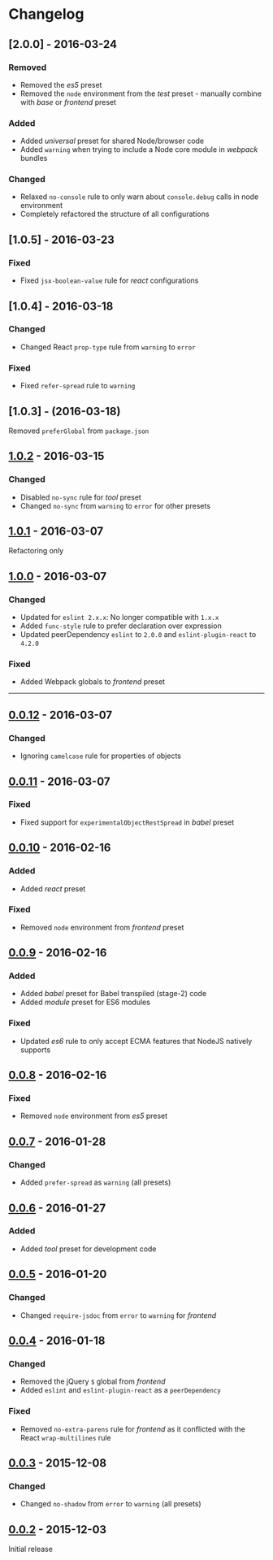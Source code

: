 # Changelog

## [2.0.0] - 2016-03-24
### Removed
  - Removed the *es5* preset
  - Removed the `node` environment from the *test* preset - manually combine with *base* or *frontend* preset

### Added
  - Added *universal* preset for shared Node/browser code
  - Added `warning` when trying to include a Node core module in *webpack* bundles

### Changed
  - Relaxed `no-console` rule to only warn about `console.debug` calls in node environment
  - Completely refactored the structure of all configurations

## [1.0.5] - 2016-03-23
### Fixed
  - Fixed `jsx-boolean-value` rule for *react* configurations

## [1.0.4] - 2016-03-18
### Changed
  - Changed React `prop-type` rule from `warning` to `error`

### Fixed
  - Fixed `refer-spread` rule to `warning`

## [1.0.3] - (2016-03-18)
Removed `preferGlobal` from `package.json`

## [1.0.2] - 2016-03-15
### Changed
  - Disabled `no-sync` rule for *tool* preset
  - Changed `no-sync` from `warning` to `error` for other presets

## [1.0.1] - 2016-03-07
Refactoring only

## [1.0.0] - 2016-03-07
### Changed
  - Updated for `eslint 2.x.x`: No longer compatible with `1.x.x`
  - Added `func-style` rule to prefer declaration over expression
  - Updated peerDependency `eslint` to `2.0.0` and `eslint-plugin-react` to `4.2.0`

### Fixed
  - Added Webpack globals to *frontend* preset

----------------------

## [0.0.12] - 2016-03-07
### Changed
  - Ignoring `camelcase` rule for properties of objects

## [0.0.11] - 2016-03-07
### Fixed
  - Fixed support for `experimentalObjectRestSpread` in *babel* preset

## [0.0.10] - 2016-02-16
### Added
  - Added *react* preset

### Fixed
  - Removed `node` environment from *frontend* preset

## [0.0.9] - 2016-02-16
### Added
  - Added *babel* preset for Babel transpiled (stage-2) code
  - Added *module* preset for ES6 modules

### Fixed
  - Updated *es6* rule to only accept ECMA features that NodeJS natively supports

## [0.0.8] - 2016-02-16
### Fixed
  - Removed `node` environment from *es5* preset

## [0.0.7] - 2016-01-28
### Changed
  - Added `prefer-spread` as `warning` (all presets)

## [0.0.6] - 2016-01-27
### Added
  - Added *tool* preset for development code

## [0.0.5] - 2016-01-20
### Changed
  - Changed `require-jsdoc` from `error` to `warning` for *frontend*

## [0.0.4] - 2016-01-18
### Changed
  - Removed the jQuery `$` global from *frontend*
  - Added `eslint` and `eslint-plugin-react` as a `peerDependency`

### Fixed
  - Removed `no-extra-parens` rule for *frontend* as it conflicted with the React `wrap-multilines` rule

## [0.0.3] - 2015-12-08
### Changed
  - Changed `no-shadow` from `error` to `warning` (all presets)

## [0.0.2] - 2015-12-03
Initial release

[0.0.2]: https://github.com/Konnektid/eslint-config-konnektid/tree/8a03d1b58be09bb1e935aabf5497ab416de85d1f
[0.0.3]: https://github.com/Konnektid/eslint-config-konnektid/tree/18f1714c23ed823a8dceede6506259c4e472be91
[0.0.4]: https://github.com/Konnektid/eslint-config-konnektid/tree/2741c4338dd7cff7ff5668ec58d08e3f5c77e268
[0.0.5]: https://github.com/Konnektid/eslint-config-konnektid/tree/591ca933fb046fab73a2fa967fb6266c8af8e7fc
[0.0.6]: https://github.com/Konnektid/eslint-config-konnektid/tree/d14013fe703eeb984cf9041438f82fdfda96878e
[0.0.7]: https://github.com/Konnektid/eslint-config-konnektid/tree/7ec8456e7b8e8c3d7750e236512a1ea5ac485860
[0.0.8]: https://github.com/Konnektid/eslint-config-konnektid/tree/efafe852acf0d450f2a5a59606b812fc3e85936d
[0.0.9]: https://github.com/Konnektid/eslint-config-konnektid/tree/075399f3b35516fd82d7375c3d78f61cb4d5b7ee
[0.0.10]: https://github.com/Konnektid/eslint-config-konnektid/tree/ed6bdde15bda0b604ef503758751982cbcb143f6
[0.0.11]: https://github.com/Konnektid/eslint-config-konnektid/tree/981b47b6bc03ee2625a779b7126f78fcee8b293e
[0.0.12]: https://github.com/Konnektid/eslint-config-konnektid/tree/05725962d6af51ee2a25071d5045bb4cba43622f
[1.0.0]: https://github.com/Konnektid/eslint-config-konnektid/tree/41707ab6a8b098c2ee3aeaa5c811e419787b50e9
[1.0.1]: https://github.com/Konnektid/eslint-config-konnektid/tree/90c5268fd8ca2a5c5b4c58befd710a6f626c363a
[1.0.2]: https://github.com/Konnektid/eslint-config-konnektid/tree/d21b040ae0c6a4cfc3682cfad32ad7e75e42eb2e
